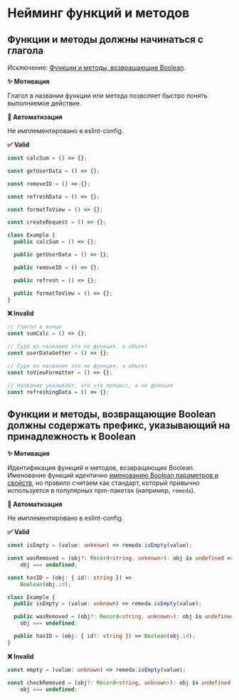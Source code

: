 # Нейминг функций и методов

## Функции и методы должны начинаться с глагола

Исключение: [Функции и методы, возвращающие Boolean](#функции-и-методы-возвращающие-boolean-должны-содержать-префикс-указывающий-на-принадлежность-к-boolean).

**✨ Мотивация**

Глагол в названии функции или метода позволяет быстро понять выполняемое действие.

**🤖 Автоматизация**

Не имплементировано в eslint-config.

**✅ Valid**

```ts
const calcSum = () => {};

const getUserData = () => {};

const removeID = () => {};

const refreshData = () => {};

const formatToView = () => {};

const createRequest = () => {};
```

```ts
class Example {
  public calcSum = () => {};

  public getUserData = () => {};

  public removeID = () => {};

  public refresh = () => {};

  public formatToView = () => {};
}
```

**❌ Invalid**
```ts
// Глагол в конце
const sumCalc = () => {};

// Судя из названия это не функция, а объект
const userDataGetter = () => {};

// Судя из названия это не функция, а объект
const toViewFormatter = () => {};

// Название указывает, что это процесс, а не функция
const refreshingData = () => {};
```

## Функции и методы, возвращающие Boolean должны содержать префикс, указывающий на принадлежность к Boolean

**✨ Мотивация**

Идентификация функций и методов, возвращающих Boolean.
Именование функций идентично [именованию Boolean параметров и свойств](./props), 
но правило считаем как стандарт, который привычно используется в популярных npm-пакетах (например, `remeda`).

**🤖 Автоматизация**

Не имплементировано в eslint-config.

**✅ Valid**

```ts
const isEmpty = (value: unknown) => remeda.isEmpty(value);

const wasRemoved = (obj?: Record<string, unknown>): obj is undefined =>
    obj === undefined;

const hasID = (obj: { id?: string }) =>
    Boolean(obj.id);
```

```ts
class Example {
  public isEmpty = (value: unknown) => remeda.isEmpty(value);

  public wasRemoved = (obj?: Record<string, unknown>): obj is undefined =>
    obj === undefined;

  public hasID = (obj: { id?: string }) => Boolean(obj.id);
}
```

**❌ Invalid**

```ts
const empty = (value: unknown) => remeda.isEmpty(value);

const checkRemoved = (obj?: Record<string, unknown>): obj is undefined =>
    obj === undefined;
```

